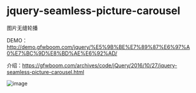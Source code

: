 # jquery-seamless-picture-carousel
图片无缝轮播

DEMO：http://demo.gfwboom.com/jquery/%E5%9B%BE%E7%89%87%E6%97%A0%E7%BC%9D%E8%BD%AE%E6%92%AD/

介绍：https://gfwboom.com/archives/code/jQuery/2016/10/27/jquery-seamless-picture-carousel.html

![image](https://gfwboom.b0.upaiyun.com/usr/uploads/2016/10/54884165.png)
